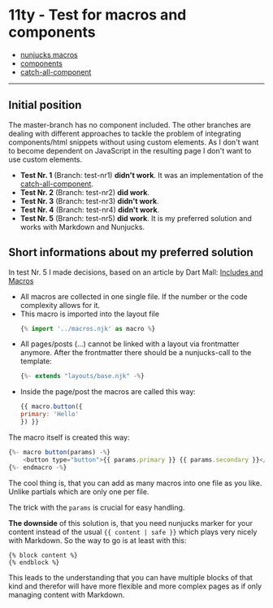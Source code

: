 # 11ty - Test for macros and components

- [nunjucks macros](https://mozilla.github.io/nunjucks/templating.html#macro)
- [components](https://www.trysmudford.com/blog/encapsulated-11ty-components/)
- [catch-all-component](https://github.com/trys/11ty-component-macro)

------------

## Initial position

The master-branch has no component included. The other branches are dealing with different approaches to tackle the problem of integrating components/html snippets without using custom elements. As I don't want to become dependent on JavaScript in the resulting page I don't want to use custom elements.

- **Test Nr. 1** (Branch: test-nr1) **didn't work**. It was an implementation of the [catch-all-component](https://github.com/trys/11ty-component-macro).
- **Test Nr. 2** (Branch: test-nr2) **did work**. 
- **Test Nr. 3** (Branch: test-nr3) **didn't work**. 
- **Test Nr. 4** (Branch: test-nr4) **didn't work**. 
- **Test Nr. 5** (Branch: test-nr5) **did work**. It is my preferred solution and works with Markdown and Nunjucks.

## Short informations about my preferred solution

In test Nr. 5 I made decisions, based on an article by Dart Mall: [Includes and Macros](https://darthmall.net/weblog/2021/includes-and-macros/)

- All macros are collected in one single file. If the number or the code complexity allows for it.
- This macro is imported into the layout file
    `````js
    {% import '../macros.njk' as macro %}
    `````
- All pages/posts (...) cannot be linked with a layout via frontmatter anymore. After the frontmatter there should be a nunjucks-call to the template:
    ````js
    {%- extends "layouts/base.njk" -%}
    ````
- Inside the page/post the macros are called this way:
    ````js
    {{ macro.button({
    primary: 'Hello'
    }) }}
    ````

The macro itself is created this way:
````js
{%- macro button(params) -%}
    <button type="button">{{ params.primary }} {{ params.secondary }}</button>
{%- endmacro -%}
````

The cool thing is, that you can add as many macros into one file as you like. Unlike partials which are only one per file.

The trick with the ``params`` is crucial for easy handling. 

**The downside** of this solution is, that you need nunjucks marker for your content instead of the usual ``{{ content | safe }}`` which plays very nicely with Markdown. So the way to go is at least with this:

````
{% block content %}
{% endblock %}
````

This leads to the understanding that you can have multiple blocks of that kind and therefor will have more flexible and more complex pages as if only managing content with Markdown.
